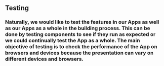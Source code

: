 ## Testing

### Naturally, we would like to test the features in our Apps as well as our Apps as a whole in the building process. This can be done by testing components to see if they run as expected or we could continually test the App as a whole. The main objective of testing is to check the performance of the App on browsers and devices because the presentation can vary on different devices and browsers.
